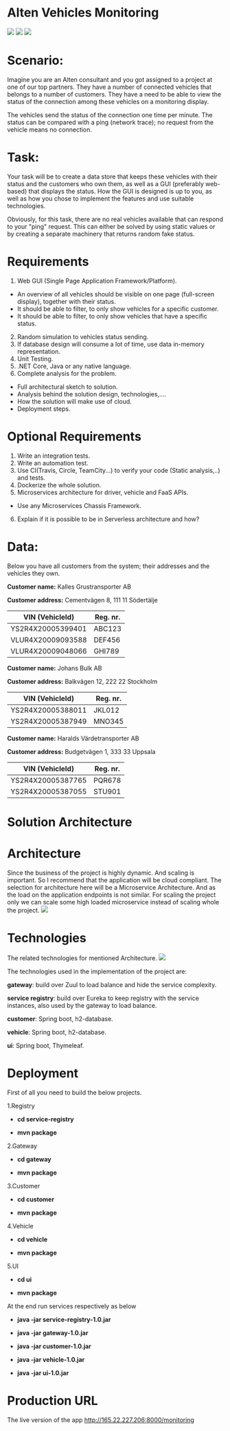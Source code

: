 # Alten Vehicles Monitoring
![](https://github.com/AlirezaTabasi/alten-vehicles-monitoring/blob/master/Image/screenshot-1.jpg)
![](https://github.com/AlirezaTabasi/alten-vehicles-monitoring/blob/master/Image/screenshot-2.jpg)
![](https://github.com/AlirezaTabasi/alten-vehicles-monitoring/blob/master/Image/screenshot-3.jpg)
# Scenario:
Imagine you are an Alten consultant and you got assigned to a project at one of our top partners.
They have a number of connected vehicles that belongs to a number of customers.
They have a need to be able to view the status of the connection among these vehicles on a monitoring display.

The vehicles send the status of the connection one time per minute.
The status can be compared with a ping (network trace); no request from the vehicle means no connection.

# Task:
Your task will be to create a data store that keeps these vehicles with their status and the customers who own them, as well as a GUI (preferably web-based) that displays the status.
How the GUI is designed is up to you, as well as how you chose to implement the features and use suitable technologies.

Obviously, for this task, there are no real vehicles available that can respond to your "ping" request.
This can either be solved by using static values or ​​by creating a separate machinery that returns random fake status.

# Requirements
1. Web GUI (Single Page Application Framework/Platform).
 - An overview of all vehicles should be visible on one page (full-screen display), together with their status.
 - It should be able to filter, to only show vehicles for a specific customer.
 - It should be able to filter, to only show vehicles that have a specific status.
2. Random simulation to vehicles status sending.
3. If database design will consume a lot of time, use data in-memory representation.
4. Unit Testing.
5. .NET Core, Java or any native language.
6. Complete analysis for the problem.
 - Full architectural sketch to solution.
 - Analysis behind the solution design, technologies,....
 - How the solution will make use of cloud.
 - Deployment steps.

# Optional Requirements
1. Write an integration tests.
2. Write an automation test.
3. Use CI(Travis, Circle, TeamCity...) to verify your code (Static analysis,..) and tests.
4. Dockerize the whole solution.
5. Microservices architecture for driver, vehicle and FaaS APIs.
 - Use any Microservices Chassis Framework.
6. Explain if it is possible to be in Serverless architecture and how?

# Data:
Below you have all customers from the system; their addresses and the vehicles they own.

**Customer name:** Kalles Grustransporter AB

**Customer address:** Cementvägen 8, 111 11 Södertälje

| **VIN (VehicleId)**    |   **Reg. nr.**     |
|--------------------|----------------|
| YS2R4X20005399401  |   ABC123       |
| VLUR4X20009093588  |   DEF456       |
| VLUR4X20009048066  |  GHI789        |

**Customer name:** Johans Bulk AB

**Customer address:** Balkvägen 12, 222 22 Stockholm

| **VIN (VehicleId)**    |   **Reg. nr.**     |
|--------------------|----------------|
| YS2R4X20005388011  |   JKL012       |
| YS2R4X20005387949  |   MNO345       |

**Customer name:** Haralds Värdetransporter AB

**Customer address:** Budgetvägen 1, 333 33 Uppsala

| **VIN (VehicleId)**    |   **Reg. nr.**     |
|--------------------|----------------|
| YS2R4X20005387765  |   PQR678       |
| YS2R4X20005387055  |   STU901       |

# Solution Architecture
# Architecture 

Since the business of the project is highly dynamic. And scaling is important. So I recommend that the application will be cloud compliant. The selection for architecture here will be a Microservice Architecture. And as the load on the application endpoints is not similar. For scaling the project only we can scale some high loaded microservice instead of scaling whole the project.
![](https://github.com/AlirezaTabasi/alten-vehicles-monitoring/blob/master/Image/architecture.jpg)
# Technologies
The related technologies for mentioned Architecture.
![](https://github.com/AlirezaTabasi/alten-vehicles-monitoring/blob/master/Image/technologies.jpg)

The technologies used in the implementation of the project are:

**gateway**: build over Zuul to load balance and hide the service complexity.

**service registry**: build over Eureka to keep registry with the service instances, also used by the gateway to load balance.

**customer**: Spring boot, h2-database.

**vehicle**: Spring boot, h2-database.

**ui**: Spring boot, Thymeleaf.
# Deployment
First of all you need to build the below projects.

1.Registry
 
  - **cd service-registry**
  
  - **mvn package**
  
2.Gateway
 
  - **cd gateway**
  
  - **mvn package**
 
3.Customer
 
  - **cd customer**
  
  - **mvn package**
  
4.Vehicle
 
  - **cd vehicle**
  
  - **mvn package**
  
5.UI
 
  - **cd ui**
  
  - **mvn package**
  
At the end run services respectively as below

  - **java -jar service-registry-1.0.jar**
  
  - **java -jar gateway-1.0.jar**
  
  - **java -jar customer-1.0.jar**
  
  - **java -jar vehicle-1.0.jar**
  
  - **java -jar ui-1.0.jar**

# Production URL
 The live version of the app http://165.22.227.206:8000/monitoring
